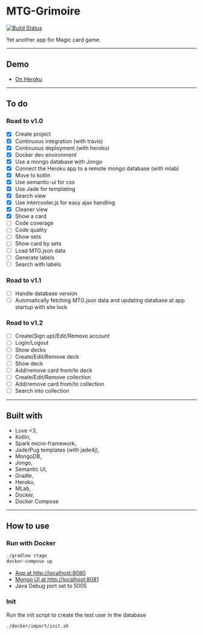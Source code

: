 # MTG-Grimoire

[![Build Status](https://travis-ci.org/mbarberot/mtg-grimoire.svg?branch=master)](https://travis-ci.org/mbarberot/mtg-grimoire)

Yet another app for Magic card game.

-----

## Demo

- [On Heroku](https://mtg-grimoire.herokuapp.com)

-----

## To do
### Road to v1.0

- [x] Create project
- [x] Continuous integration (with travis)
- [x] Continuous deployment (with heroku)
- [x] Docker dev environment
- [x] Use a mongo database with Jongo
- [x] Connect the Heroku app to a remote mongo database (with mlab)
- [x] Move to kotlin
- [x] Use semantic-ui for css
- [x] Use Jade for templating
- [x] Search view
- [x] Use intercooler.js for easy ajax handling
- [x] Cleaner view
- [x] Show a card
- [ ] Code coverage
- [ ] Code quality
- [ ] Show sets
- [ ] Show card by sets
- [ ] Load MTG.json data
- [ ] Generate labels
- [ ] Search with labels

### Road to v1.1

- [ ] Handle database version
- [ ] Automatically fetching MTG.json data and updating database at app startup with site lock

### Road to v1.2

- [ ] Create(Sign up)/Edit/Remove account
- [ ] Login/Logout
- [ ] Show decks
- [ ] Create/Edit/Remove deck
- [ ] Show deck
- [ ] Add/remove card from/to deck
- [ ] Create/Edit/Remove collection
- [ ] Add/remove card from/to collection
- [ ] Search into collection

-----

## Built with 

- Love <3,
- Kotlin, 
- Spark micro-framework,
- Jade/Pug templates (with jade4j),
- MongoDB,
- Jongo,
- Semantic UI,
- Gradle,
- Heroku,
- MLab,
- Docker,
- Docker Compose

-----

## How to use

### Run with Docker

```bash
./gradlew stage
docker-compose up
```

- [App at http://localhost:8080](http://localhost:8080)
- [Mongo UI at http://localhost:8081](http://localhost:8081)
- Java Debug port set to 5005 

### Init

Run the init script to create the test user in the database
```bash
./docker/import/init.sh
```

